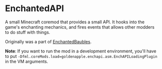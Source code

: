 # EnchantedAPI
A small Minecraft coremod that provides a small API. It hooks into the game's enchanting mechanics, and fires events that allows other modders to do stuff with things.

Originally was a part of [EnchantedBaubles](https://github.com/goldenapple3/EnchantedBaubles).

**Note**: If you want to run the mod in a development environment, you'll have to put
```-Dfml.coreMods.load=goldenapple.enchapi.asm.EnchAPILoadingPlugin``` in the VM arguments.
